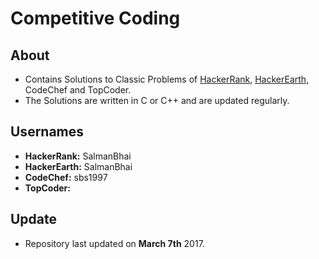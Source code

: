 # Competitive Coding

## About
- Contains Solutions to Classic Problems of [HackerRank](https://www.hackerrank.com), [HackerEarth](https://www.hackerearth.com), CodeChef and TopCoder. 
- The Solutions are written in C or C++ and are updated regularly.

## Usernames
* **HackerRank:** SalmanBhai
* **HackerEarth:** SalmanBhai
* **CodeChef:** sbs1997
* **TopCoder:**

## Update
- Repository last updated on **March 7th** 2017.